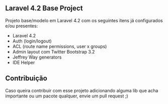 ## Laravel 4.2 Base Project

Projeto base/modelo em Laravel 4.2 com os seguintes itens já configurados e/ou presentes:

- Laravel 4.2
- Auth (login/logout)
- ACL (route name permissions, user x groups)
- Admin layout com Twitter Bootstrap 3.2
- Jeffrey Way generators
- IDE Helper

## Contribuição

Caso queira contribuir com esse projeto adicionando alguma lib que acha importante ou um pacote qualquer, envie um pull request ;)
